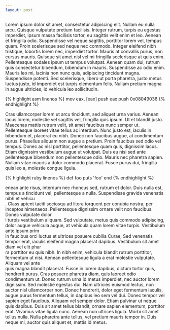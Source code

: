 ```yaml
---
layout: post
---
```



Lorem ipsum dolor sit amet, consectetur adipiscing elit. Nullam eu nulla arcu. Quisque vulputate pretium facilisis. Integer rutrum, turpis eu egestas imperdiet, ipsum massa facilisis tortor, eu sagittis velit enim et leo. Aenean et fringilla odio. Suspendisse vel neque sagittis, porttitor lorem vel, tempus quam. Proin scelerisque sed neque nec commodo. Integer eleifend nibh tristique, lobortis lorem nec, imperdiet tortor. Mauris at convallis purus, non cursus mauris. Quisque sit amet nisl vel mi fringilla scelerisque at quis enim. Pellentesque sodales ipsum ut tempus volutpat. Aenean quam dui, rutrum quis consectetur bibendum, bibendum in mauris. Suspendisse ac odio enim. Mauris leo mi, lacinia non nunc quis, adipiscing tincidunt magna. Suspendisse potenti. Sed scelerisque, libero ut porta pharetra, justo metus luctus justo, id imperdiet est turpis elementum felis. Nullam pretium magna in augue ultricies, id vehicula leo sollicitudin.

{% highlight asm linenos %}
mov eax, [eax]
push eax
push 0x08049036
{% endhighlight %}

Cras ullamcorper lorem ut arcu tincidunt, sed aliquet urna varius. Aenean lacus lorem, molestie vel sagittis vel, fringilla quis ipsum. Ut et blandit justo. Maecenas mattis rutrum velit, sit amet faucibus nunc semper ut. Pellentesque laoreet vitae tellus ac interdum. Nunc justo est, iaculis in bibendum et, placerat eu nibh. Donec non faucibus augue, at condimentum purus. Phasellus aliquam non augue a pretium. Proin faucibus sed odio vel tempus. Donec ac nisl porttitor, pellentesque quam quis, dignissim lacus. Etiam dignissim vestibulum augue ut volutpat. Duis eu nisi sed ante pellentesque bibendum non pellentesque odio. Mauris nec pharetra sapien. Nullam vitae mauris a dolor commodo placerat. Fusce purus dui, fringilla quis leo a, molestie congue ligula.

{% highlight ruby linenos %}
def foo
    puts 'foo'
end
{% endhighlight %}

enean ante risus, interdum nec rhoncus sed, rutrum et dolor. Duis nulla est, tempus a tincidunt vel, pellentesque a nulla. Suspendisse gravida venenatis nibh et vehicu\
. Class aptent taciti sociosqu ad litora torquent per conubia nostra, per inceptos himenaeos. Pellentesque dignissim ornare velit non faucibus. Donec vulputate dolor \
l turpis vestibulum aliquam. Sed vulputate, metus quis commodo adipiscing, dolor augue vehicula augue, at vehicula quam lorem vitae turpis. Vestibulum ante ipsum prim\
 in faucibus orci luctus et ultrices posuere cubilia Curae; Sed venenatis tempor erat, iaculis eleifend magna placerat dapibus. Vestibulum sit amet diam vel elit phar\
ra porttitor eu quis nibh. In nibh enim, vehicula blandit rutrum porttitor, fermentum ut nisi. Aenean pellentesque ligula a erat molestie vulputate. Aliquam vel ante \
quis magna blandit placerat. Fusce in lorem dapibus, dictum tortor quis, hendrerit purus. Cras posuere pharetra diam, quis laoreet odio condimentum ut. Donec rutrum urna id metus imperdiet, nec auctor lorem dignissim.
Sed molestie egestas dui. Nam ultricies euismod lectus, non auctor nisl ullamcorper non. Donec hendrerit, dolor eget fermentum iaculis, augue purus fermentum tellus, in dapibus leo sem vel dui. Donec tempor vel sapien eget faucibus. Aliquam vel semper dolor. Etiam pulvinar ut neque quis dapibus. Duis sit amet tellus blandit, ornare sapien elementum, porttitor erat. Vivamus vitae ligula nunc. Aenean non ultrices ligula. Morbi sit amet tellus nulla. Nulla pharetra ante tellus, vel pretium mauris tempor in. Duis neque mi, auctor quis aliquet et, mattis id metus.
